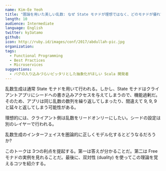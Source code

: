 ```yaml
---
name: Kim-Ee Yeoh
title: "圏論を用いた美しい乱数: なぜ State モナドが理想ではなく、どのモナドが優れているのか"
length: 10
audience: Intermediate
language: English
twitter: ky3atamo
github: 
icon: http://ruby.id/images/conf/2017/abdullah-pic.jpg
organization: 
tags:
  - Functional Programming
  - Best Practices
  - Microservices
suggestions:
  - バグの入り込みづらいピッタリとした抽象化がほしい Scala 開発者
---
```

乱数生成は通常 State モナドを用いて行われる。しかし、State モナドはクライアントアプリにシードへの書き込みアクセスを与えてしまうので、機能過剰だ。そのため、アプリは同じ乱数の数列を繰り返してしまったり、間違えて 9, 9, 9 と延々と返してしまう可能性がある。

理想的には、クライアント側は乱数をリードオンリーにしたい。シードの設定は別のレイヤーで行われる。

乱数生成のインターフェイスを圏論的に正しくモデル化するとどうなるだろうか?

このトークは 3つの利点を提起する。第一は答えが分かることだ。第二は Free モナドの実例を見れることだ。最後に、双対性 (duality) を使ってこの理論を覚えるコツを紹介する。
